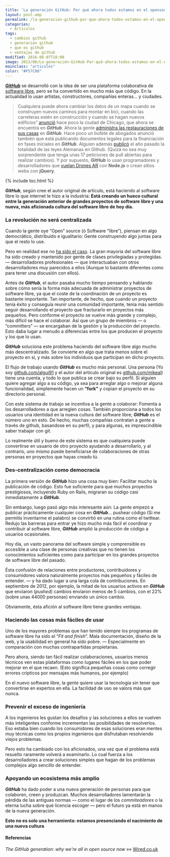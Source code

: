 ```yaml
---
title: 'La generación GitHub: Por qué ahora todos estamos en el opensource'
layout: post.amp
permalink: /la-generacion-github-por-que-ahora-todos-estamos-en-el-opensource/
categories:
  - Articulos
tags:
  - cambios github
  - generacion github
  - que es github
  - ventajas de github
modified: 2016-08-07T18:00
image: 2013/08/La-generación-GitHub-Por-qué-ahora-todos-estamos-en-el-opensource.jpg
mainclass: "articulos"
color: "#F57C00"
---
```


<figure>
    <amp-img on="tap:lightbox1" role="button" tabindex="0" layout="responsive" src="/assets/img/2013/08/La-generación-GitHub-Por-qué-ahora-todos-estamos-en-el-opensource.jpg" alt="La generación GitHub: Por qué ahora todos estamos en el opensource" title="La generación GitHub: Por qué ahora todos estamos en el opensource" width="1240px" height="826px"></amp-img>
</figure>


[***GitHub***][1] se desarrolló con la idea de ser una plataforma colaborativa de [software libre][2], pero se ha convertido en mucho más que código. En la actualidad lo usan artistas, constructores, compañías enteras&#8230; y ciudades.

<!--ad-->

> Cualquiera puede ahora cambiar los datos de un mapa cuando se construyen nuevos caminos para montar en bici, cuando las carreteras estén en construcción y cuando se hagan nuevos edificios” <a href="http://digital.cityofchicago.org/index.php/chicago-on-github/" title="http://digital.cityofchicago.org/index.php/chicago-on-github/" target="_blank">anunció</a> hace poco la ciudad de Chicago, que ahora se encuentra en ***GitHub***. Ahora la gente <a href="http://www.wired.com/wiredenterprise/2013/01/this-old-house/" title="This Old (Open Source) House: Man Renovates Home on GitHub" target="_blank">administra las restauraciones de sus casas</a> en ***GitHub***. Hace poco un bufete de abogados anunció también que está publicando documentos legales para la financiación en fases iniciales en ***GitHub***. Alguien además <a href="https://github.com/bundestag/gesetze" target="_blank">publicó</a> el año pasado la totalidad de las leyes Alemanas en Github. (Quizá no sea muy sorprendente que tenga unas 17 peticiones de pull abiertas para realizar cambios). Y por supuesto, ***GitHub*** lo usan programadores y desarrolladores que <a href="http://nodecopter.com/" title="AR Drones" target="_blank">vuelan Drones AR</a> con **Node.js** o crean sitios webs con **jQuery**.

{% include toc.html %}

***GitHub***, según cree el autor original de artículo, está haciendo al software libre lo que internet le hizo a la industria: **Está creando un hueco cultural entre la generación anterior de grandes proyectos de software libre y una nueva, más aficionada cultura del software libre de hoy día.**

### La revolución no será centralizada

Cuando la gente oye “Open” source (ó Software “libre”), piensan en algo democrático, distribuido e igualitario: Gente construyendo algo juntas para que el resto lo use.

Pero en realidad ese no <a href="http://opensource.org/history" title="Historia del software libre" target="_blank">ha sido el caso</a>. La gran mayoria del software libre ha sido creado y mantenido por gente de clases privilegiadas y protegidas. &#8212; desarrolladores profesionales &#8212; que interactuaban con otros desarrolladores muy parecidos a ellos (Aunque lo bastante diferentes como para tener una discusión con ellos).

Antes de ***GitHub***, el autor pasaba mucho tiempo pensando y hablando sobre cómo sería la forma más adecuada de administrar proyectos de software libre, ya que el coste de la coordinación de un proyecto es bastante importante. Tan importante, de hecho, que cuando un proyecto tenía éxito y conseguía reunir una comunidad importante, tenía más sentido seguir desarrollando el proyecto que fracturarlo en proyectos más pequeños. Pero conforme el proyecto se vuelve más grande y complejo, más difícil se hace el colaborar. Así que un grupo de miembros &#8212; o “committers” &#8212; se encargaban de la gestión y la producción del proyecto. Esto daba lugar a menudo a diferencias entre los que producen el proyecto y los que lo usan.

***GitHub*** soluciona este problema haciendo del software libre algo mucho más descentralizado. Se convierte en algo que trata menos sobre el proyecto en sí, y más sobre los individuos que participan en dicho proyecto.

El flujo de trabajo usando ***GitHub*** es mucho más personal. Una persona (Yo soy <a href="https://github.com/algui91/" title="GitHub de Alejandro Alcalde" target="_blank">github.com/algui91</a> y el autor del artículo original es <a href="https://github.com/mikeal/" title="Github de mikeal" target="_blank">github.com/mikeal</a>) tiene una cuenta, y todo lo que publica se crear bajo su perfil. Si alguien quiere agregar algo a su código, ya sea para arreglar algo o mejorar alguna funcionalidad, simplemente hacen un **“fork”** y copian el proyecto en su directorio personal.

Con este sistema de trabajo se incentiva a la gente a colaborar: Fomenta a los desarrolladores a que arreglen cosas. También proporciona a todos los usuarios una identidad en la nueva cultura del software libre; ***GitHub*** es el número uno en esto. De hecho, muchas compañías contratan a gente a través de github, basandose en su perfil, y para algunas, es imprescindible saber trabajar con git.

Lo realmente útil y bueno de este sistema es que cualquiera puede convertirse en usuario de otro proyecto ayudando a desarrollarlo, y al contrario, uno mismo puede beneficiarse de colaboraciones de otras personas en proyectos que hayas creado tú.

### Des-centralización como democracia

La primera versión de ***GitHub*** hizo una cosa muy bien: Facilitar mucho la publicación de código. Esto fue suficiente para que muchos proyectos prestigiosos, incluyendo Ruby on Rails, migraran su código casi inmediatamente a ***GitHub***.

Sin embargo, luego pasó algo más interesante aún: La gente empezó a publicar prácticamente cualquier cosa en ***GitHub***&#8230; pushear código (Si me permitís inventarme el palabro) se convirtió en una rutina como el twittear. Redujo las barreras para entrar ye hizo mucho más fácil el coordinar y contribuir al software libre, ***GitHub*** amplió la producción de código a usuarios ocasionales.

Hoy día, un vasto panorama del software simple y comprensible es accesible a una clase de personas creativas que no tienen los conocimientos suficientes como para participar en los grandes proyectos de software libre del pasado.

Ésta confusión de relaciones entre productores, contribuidores y consumidores valora naturalmente proyectos más pequeños y fáciles de entender. &#8212; y ha dado lugar a una larga cola de contribuciones. En septiembre de 2012, por ejemplo, la mitad de los usuarios activos en ***GitHub*** que enviaron (*pushed*) cambios enviaron menos de 5 cambios, con el 22% (sobre unas 44000 personas) enviando un único cambio.

Obviamente, ésta afición al software libre tiene grandes ventajas.

### Haciendo las cosas más fáciles de usar

Uno de los mayores problemas que han tenido siempre los programas de software libre ha sido el “*Fit and finish*”. Mala documentación, diseño de la web, y la usabilidad en general ha sido pobre. &#8212; Especialmente en comparación con muchas contrapartidas propietarias.

Pero ahora, siendo tan fácil realizar colaboraciones, usuarios menos técnicos ven estas plataformas como lugares fáciles en los que poder mejorar en el que recaen. (Esto significa pequeñas cosas como corregir errores crípticos por mensajes más humanos, por ejemplo)

En el nuevo software libre, la gente quiere usar la tecnología sin tener que convertirse en expertos en ella. La facilidad de uso se valora más que nunca.

### Prevenir el exceso de ingeniería

A los ingenieros les gustan los desafíos y las soluciones a ellos se vuelven más inteligentes conforme incrementan las posibilidades de resolverlos. Eso estaba bien cuando los consumidores de esas soluciones eran mentes muy técnicas como los propios ingenieros que disfrutaban resolviendo viejos problemas.

Pero esto ha cambiado con los aficionados, una vez que el problema está resuelto raramente volverá a examinarlo. Lo cual fuerza a los desarrolladores a crear soluciones simples que hagan de los problemas complejos algo sencillo de entender.

### Apoyando un ecosistema más amplio

***GitHub*** ha dado poder a una nueva generación de personas para que colaboren, creen y produzcan. Muchos desarrolladores lamentarán la pérdida de las antiguas normas &#8212; como el lugar de los *commiteadores* o la eterna lucha sobre qué licencia escoger &#8212; pero el futuro ya está en manos de la nueva generación.

**Esto no es solo una herramienta: estamos presenciando el nacimiento de una nueva cultura**

#### Referencias

*The GitHub generation: why we're all in open source now* »» <a href="http://www.wired.co.uk/news/archive/2013-03/11/github-democracy" target="_blank">Wired.co.uk</a>

 [1]: https://elbauldelprogramador.com/mini-tutorial-y-chuleta-de-comandos-git/ "Git: Mini Tutorial y chuleta de comandos"
 [2]: https://elbauldelprogramador.com/ "Categoría OpenSource"
